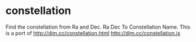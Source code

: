 constellation
=============

Find the constellation from Ra and Dec. Ra Dec To Constellation Name. This is a port of http://djm.cc/constellation.html http://djm.cc/constellation.js
